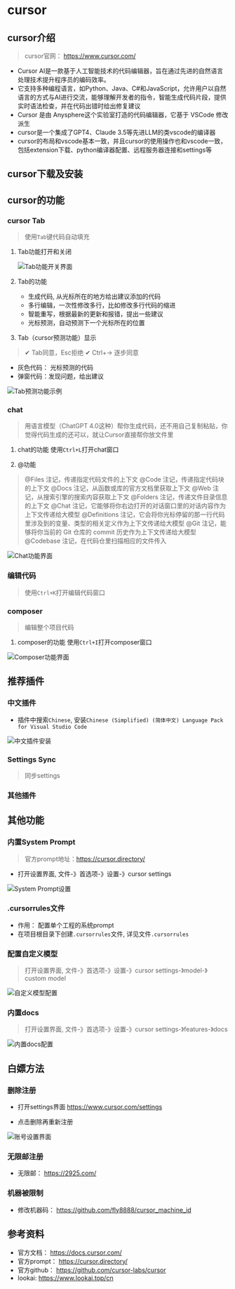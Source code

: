 # cursor

## cursor介绍

> cursor官网： <https://www.cursor.com/>

+ Cursor AI是一款基于人工智能技术的代码编辑器，旨在通过先进的自然语言处理技术提升程序员的编码效率。
+ 它支持多种编程语言，如Python、Java、C#和JavaScript，允许用户以自然语言的方式与AI进行交流，能够理解开发者的指令，智能生成代码片段，提供实时语法检查，并在代码出错时给出修复建议
+ Cursor 是由 Anysphere这个实验室打造的代码编辑器，它基于 VSCode 修改派生
+ cursor是一个集成了GPT4、Claude 3.5等先进LLM的类vscode的编译器
+ cursor的布局和vscode基本一致，并且cursor的使用操作也和vscode一致，包括extension下载、python编译器配置、远程服务器连接和settings等

## cursor下载及安装

## cursor的功能

### cursor Tab

> 使用`Tab`键代码自动填充

1. Tab功能打开和关闭

    ![Tab功能开关界面](./pics/cursor1.png)

2. Tab的功能

    + 生成代码, 从光标所在的地方给出建议添加的代码
    + 多行编辑，一次性修改多行，比如修改多行代码的缩进
    + 智能重写，根据最新的更新和报错，提出一些建议
    + 光标预测，自动预测下一个光标所在的位置

3. Tab（cursor预测功能）显示

> ✔ Tab同意，Esc拒绝
> ✔ Ctrl+-> 逐步同意

+ 灰色代码： 光标预测的代码
+ 弹窗代码：发现问题，给出建议

![Tab预测功能示例](./pics/cursor2.png)

### chat

> 用语言模型（ChatGPT 4.0这种）帮你生成代码，还不用自己复制粘贴，你觉得代码生成的还可以，就让Cursor直接帮你放文件里

1. chat的功能
使用`Ctrl+L`打开chat窗口

2. @功能

> @Files 注记，传递指定代码文件的上下文
> @Code 注记，传递指定代码块的上下文
> @Docs 注记，从函数或库的官方文档里获取上下文
> @Web 注记，从搜索引擎的搜索内容获取上下文
> @Folders 注记，传递文件目录信息的上下文
> @Chat 注记，它能够将你右边打开的对话窗口里的对话内容作为上下文传递给大模型
> @Definitions 注记，它会将你光标停留的那一行代码里涉及到的变量、类型的相关定义作为上下文传递给大模型
> @Git 注记，能够将你当前的 Git 仓库的 commit 历史作为上下文传递给大模型
> @Codebase 注记，在代码仓里扫描相应的文件传入

![Chat功能界面](./pics/cursor4.png)

### 编辑代码

> 使用`Ctrl+K`打开编辑代码窗口

### composer

> 编辑整个项目代码

1. composer的功能
使用`Ctrl+I`打开composer窗口

![Composer功能界面](./pics/cursor5.png)

## 推荐插件

### 中文插件

+ 插件中搜索`Chinese`, 安装`Chinese (Simplified) (简体中文) Language Pack for Visual Studio Code`

![中文插件安装](./pics/cursor6.png)

### Settings Sync

> 同步settings

### 其他插件

## 其他功能

### 内置System Prompt

> 官方prompt地址：<https://cursor.directory/>

+ 打开设置界面, 文件-》首选项-》设置-》cursor settings

![System Prompt设置](./pics/cursor7.png)

### .cursorrules文件

+ 作用： 配置单个工程的系统prompt
+ 在项目根目录下创建`.cursorrules`文件, 详见文件`.cursorrules`

### 配置自定义模型

> 打开设置界面, 文件-》首选项-》设置-》cursor settings-》model-》custom model

![自定义模型配置](./pics/cursor8.png)

### 内置docs

> 打开设置界面, 文件-》首选项-》设置-》cursor settings-》features-》docs

![内置docs配置](./pics/cursor10.png)


## 白嫖方法

### 删除注册

+ 打开settings界面 <https://www.cursor.com/settings>

+ 点击删除再重新注册

![账号设置界面](./pics/cursor9.png)

### 无限邮注册

+ 无限邮： <https://2925.com/>

### 机器被限制

+ 修改机器码： <https://github.com/fly8888/cursor_machine_id>

## 参考资料

+ 官方文档： <https://docs.cursor.com/>
+ 官方prompt： <https://cursor.directory/>
+ 官方github： <https://github.com/cursor-labs/cursor>
+ lookai: <https://www.lookai.top/cn>
